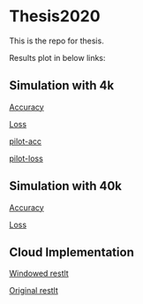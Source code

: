 # Thesis2020

This is the repo for thesis.  

Results plot in below links: 

## Simulation with 4k
[Accuracy](https://github.com/Jiarong000/Thesis2020/tree/master/Cifar10/RESULT_4000/Ploting-4k.ipynb)  

[Loss](https://github.com/Jiarong000/Thesis2020/tree/master/Cifar10/RESULT_4000/Ploting-4k-loss.ipynb)  


[pilot-acc](https://github.com/Jiarong000/Thesis2020/tree/master/Cifar10/RESULT_4000/Ploting-pilot-acc.ipynb)  

[pilot-loss](https://github.com/Jiarong000/Thesis2020/tree/master/Cifar10/RESULT_4000/Ploting-pilot-loss.ipynb)  



## Simulation with 40k
[Accuracy](https://github.com/Jiarong000/Thesis2020/tree/master/Cifar10/RESULT_40000/Ploting-40k.ipynb)  

[Loss](https://github.com/Jiarong000/Thesis2020/tree/master/Cifar10/RESULT_40000/Ploting-40k-loss.ipynb)  


## Cloud Implementation
[Windowed restlt](https://github.com/Jiarong000/Thesis2020/tree/master/DR/RESULT/grpc-non_IID/plot-windowed.ipynb)  

[Original restlt](https://github.com/Jiarong000/Thesis2020/tree/master/DR/RESULT/grpc-non_IID/plot-original.ipynb) 